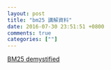 ```yaml
---
layout: post
title: "bm25 講解資料"
date: 2016-07-30 23:51:51 +0800
comments: true
categories: [""]
---
```


<!-- more -->


[BM25 demystified]

[BM25 demystified]:https://berlinbuzzwords.de/session/bm25-demystified
